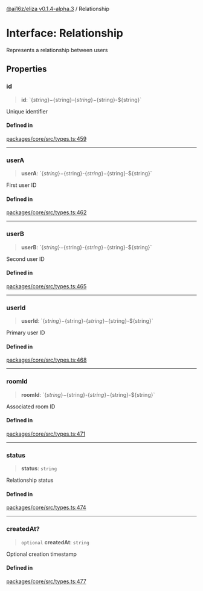 [@ai16z/eliza v0.1.4-alpha.3](../index.md) / Relationship

# Interface: Relationship

Represents a relationship between users

## Properties

### id

> **id**: \`$\{string\}-$\{string\}-$\{string\}-$\{string\}-$\{string\}\`

Unique identifier

#### Defined in

[packages/core/src/types.ts:459](https://github.com/ai16z/eliza/blob/main/packages/core/src/types.ts#L459)

***

### userA

> **userA**: \`$\{string\}-$\{string\}-$\{string\}-$\{string\}-$\{string\}\`

First user ID

#### Defined in

[packages/core/src/types.ts:462](https://github.com/ai16z/eliza/blob/main/packages/core/src/types.ts#L462)

***

### userB

> **userB**: \`$\{string\}-$\{string\}-$\{string\}-$\{string\}-$\{string\}\`

Second user ID

#### Defined in

[packages/core/src/types.ts:465](https://github.com/ai16z/eliza/blob/main/packages/core/src/types.ts#L465)

***

### userId

> **userId**: \`$\{string\}-$\{string\}-$\{string\}-$\{string\}-$\{string\}\`

Primary user ID

#### Defined in

[packages/core/src/types.ts:468](https://github.com/ai16z/eliza/blob/main/packages/core/src/types.ts#L468)

***

### roomId

> **roomId**: \`$\{string\}-$\{string\}-$\{string\}-$\{string\}-$\{string\}\`

Associated room ID

#### Defined in

[packages/core/src/types.ts:471](https://github.com/ai16z/eliza/blob/main/packages/core/src/types.ts#L471)

***

### status

> **status**: `string`

Relationship status

#### Defined in

[packages/core/src/types.ts:474](https://github.com/ai16z/eliza/blob/main/packages/core/src/types.ts#L474)

***

### createdAt?

> `optional` **createdAt**: `string`

Optional creation timestamp

#### Defined in

[packages/core/src/types.ts:477](https://github.com/ai16z/eliza/blob/main/packages/core/src/types.ts#L477)
